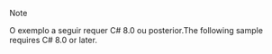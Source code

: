 > [!NOTE]
> <span data-ttu-id="311a7-101">O exemplo a seguir requer C# 8.0 ou posterior.</span><span class="sxs-lookup"><span data-stu-id="311a7-101">The following sample requires C# 8.0 or later.</span></span>
